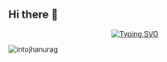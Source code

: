 ## Hi there 👋

<p align="center">
  <a href="https://git.io/typing-svg">
    <img src="https://readme-typing-svg.demolab.com?font=JetBrains+Mono&weight=700&size=24&pause=1000&color=00E7FF&center=true&vCenter=true&width=650&lines=Frontend+Developer;Full-Stack+Engineer;Lifelong+Learner" alt="Typing SVG" />
  </a>
</p>
<p align="left"> 
  <img src="https://komarev.com/ghpvc/?username=khatri-rohit&label=Profile%20views&color=0e75b6&style=flat" alt="intojhanurag" /> 
</p>

<!--
**rohitkhatridev/rohitkhatridev** is a ✨ _special_ ✨ repository because its `README.md` (this file) appears on your GitHub profile.

Here are some ideas to get you started:

- 🔭 I’m currently working on ...
- 🌱 I’m currently learning ...
- 👯 I’m looking to collaborate on ...
- 🤔 I’m looking for help with ...
- 💬 Ask me about ...
- 📫 How to reach me: ...
- 😄 Pronouns: ...
- ⚡ Fun fact: ...
-->
